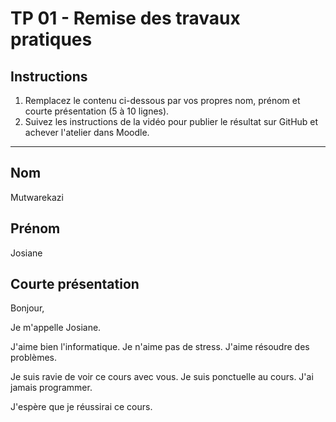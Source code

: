 # TP 01 - Remise des travaux pratiques

## Instructions

1. Remplacez le contenu ci-dessous par vos propres nom, prénom et courte présentation (5 à 10 lignes).
2. Suivez les instructions de la vidéo pour publier le résultat sur GitHub et achever l'atelier dans Moodle.

---

## Nom

Mutwarekazi

## Prénom

Josiane

## Courte présentation

Bonjour,

Je m'appelle Josiane.

J'aime bien l'informatique.
Je n'aime pas de stress. 
J'aime résoudre des problèmes.

Je suis ravie de voir ce cours avec vous.
Je suis ponctuelle au cours.
J'ai jamais programmer.

J'espère que je réussirai ce cours.



